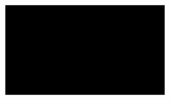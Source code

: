 <img width="960" alt="keypad" src="https://github.com/ferasku123/python_for_cyber_secuirty/blob/main/threading/5-application%20threading%20monitor%20and%20download/application-threading-with-shared-value.gif">

